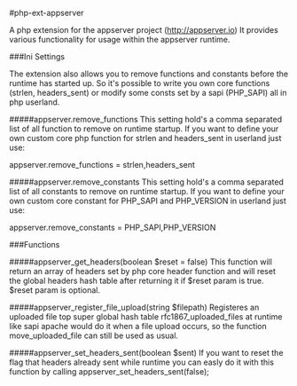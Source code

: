 #php-ext-appserver

A php extension for the appserver project (http://appserver.io)
It provides various functionality for usage within the appserver runtime.

###Ini Settings

The extension also allows you to remove functions and constants before the runtime has started up. So it's possible to write you own core functions (strlen, headers_sent) or modify some consts set by a sapi (PHP_SAPI) all in php userland.

#####appserver.remove_functions
This setting hold's a comma separated list of all function to remove on runtime startup. If you want to define your own custom core php function for strlen and headers_sent in userland just use:

appserver.remove_functions = strlen,headers_sent

#####appserver.remove_constants
This setting hold's a comma separated list of all constants to remove on runtime startup. If you want to define your own custom core constant for PHP_SAPI and PHP_VERSION in userland just use:

appserver.remove_constants = PHP_SAPI,PHP_VERSION

###Functions

#####appserver_get_headers(boolean $reset = false)
This function will return an array of headers set by php core header function and will reset the global headers hash table after returning it if $reset param is true. $reset param is optional.

#####appserver_register_file_upload(string $filepath)
Registeres an uploaded file top super global hash table rfc1867_uploaded_files at runtime like sapi apache would do it when a file upload occurs, so the function move_uploaded_file can still be used as usual.

#####appserver_set_headers_sent(boolean $sent)
If you want to reset the flag that headers already sent while runtime you can easly do it with this function by calling appserver_set_headers_sent(false);
